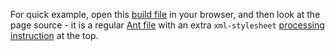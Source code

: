 For quick example, open this [build file](https://ddimtirov.github.io/xslt-skins/ant/build_voda.xml) in your browser,
and then look at the page source - it is a regular [Ant file](http://ant.apache.org/manual/using.html#example) 
with an extra `xml-stylesheet` [processing instruction](https://en.wikipedia.org/wiki/Processing_Instruction) at the top.
